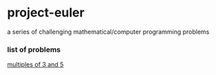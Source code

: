 # project-euler
a series of challenging mathematical/computer programming problems

### list of problems

[multiples of 3 and 5](https://projecteuler.net/problem=1)